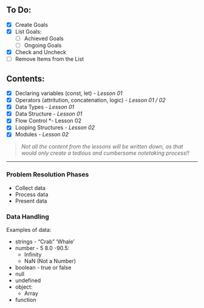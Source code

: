 ## To Do:
- [x] Create Goals
- [x] List Goals:
	- [ ] Achieved Goals
	- [ ] Ongoing Goals
- [x] Check and Uncheck
- [ ] Remove Items from the List

## Contents:
- [x] Declaring variables (const, let) *- Lesson 01*
- [x] Operators (attritution, concatenation, logic) *- Lesson 01 / 02*
- [x] Data Types *- Lesson 01*
- [x] Data Structure *- Lesson 01*
- [x] Flow Control *- Lesson 02
- [x] Looping Structures *- Lesson 02*
- [x] Modules *- Lesson 02*

> *Not all the content from the lessons will be written down, as that would only create a tedious and cumbersome notetaking process!!*

---
### Problem Resolution Phases
- Collect data
- Process data
- Present data 

### Data Handling
Examples of data:
- strings - “Crab” ‘Whale’
- number - 5  8.0  -90.5:
    - Infinity
    - NaN (Not a Number)
- boolean - true or false
- null
- undefined
- object:
    - Array
- function
